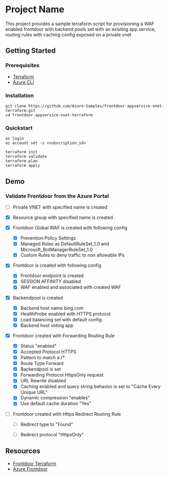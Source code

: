 # Project Name

This project provides a sample terraform script for provisioning a WAF enabled frontdoor with backend pools set with an existing app service, routing rules with  caching config exposed on a private vnet

## Getting Started

### Prerequisites

- [Terraform](https://www.terraform.io/downloads.html)
- [Azure CLI](https://docs.microsoft.com/en-us/cli/azure/install-azure-cli)

### Installation

``` shell
git clone https://github.com/Azure-Samples/frontdoor-appservice-vnet-terraform.git
cd frontdoor-appservice-vnet-terraform
```

### Quickstart

``` shell
az login
az account set -s <subscription_id>

terraform init
terraform validate
terraform plan
terraform apply

```

## Demo

### Validate Frontdoor from the Azure Portal

- [ ] Private VNET with specified name is created

- [X] Resource group with specified name is created

- [X] Frontdoor Global WAF is created with following config
    - [X] Prevention Policy Settings 
    - [X] Managed Rules  as DefaultRuleSet_1.0 and Microsoft_BotManagerRuleSet_1.0
    - [X] Custom Rules to deny traffic to non allowable IPs

- [X] Frontdoor is created with following config
    - [X] Frontdoor endpoint is created
    - [X] SESSION AFFINITY disabled
    - [X] WAF enabled and associated with created WAF
        
- [X] Backendpool is created
    - [X] Backend host name bing.com
    - [X] HealthProbe enabled with HTTPS protocol
    - [X] Load balancing set with default config
    - [X] Backend host voting app

- [X] Frontdoor created with Forwarding Routing Rule
    - [X] Status "enabled"
    - [X] Accepted Protocol HTTPS
    - [X] Pattern to match a /*
    - [X] Route Type Forward
    - [X] Backendpool is set
    - [X] Forwarding Protocol HttpsOnly request
    - [X] URL Rewrite disabled
    - [X] Caching enabled and query string behavior is set to "Cache Every Unique URL"
    - [X] Dynamic compression "enables"
    - [X] Use default cache duration "Yes"

- [ ] Frontdoor created with Https Redirect Routing Rule
    - [ ] Redirect type to "Found"
    - [ ] Redirect protocol "HttpsOnly"


## Resources

- [Frontdoor Terraform](https://www.terraform.io/docs/providers/azurerm/r/frontdoor.html#example-usage)
- [Azure Frontdoor](https://azure.microsoft.com/en-us/services/frontdoor/)